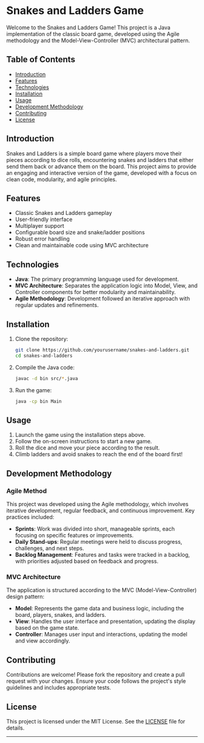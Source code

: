 # Snakes and Ladders Game

Welcome to the Snakes and Ladders Game! This project is a Java implementation of the classic board game, developed using the Agile methodology and the Model-View-Controller (MVC) architectural pattern.

## Table of Contents

- [Introduction](#introduction)
- [Features](#features)
- [Technologies](#technologies)
- [Installation](#installation)
- [Usage](#usage)
- [Development Methodology](#development-methodology)
- [Contributing](#contributing)
- [License](#license)

## Introduction

Snakes and Ladders is a simple board game where players move their pieces according to dice rolls, encountering snakes and ladders that either send them back or advance them on the board. This project aims to provide an engaging and interactive version of the game, developed with a focus on clean code, modularity, and agile principles.

## Features

- Classic Snakes and Ladders gameplay
- User-friendly interface
- Multiplayer support
- Configurable board size and snake/ladder positions
- Robust error handling
- Clean and maintainable code using MVC architecture

## Technologies

- **Java**: The primary programming language used for development.
- **MVC Architecture**: Separates the application logic into Model, View, and Controller components for better modularity and maintainability.
- **Agile Methodology**: Development followed an iterative approach with regular updates and refinements.

## Installation

1. Clone the repository:
    ```bash
    git clone https://github.com/yourusername/snakes-and-ladders.git
    cd snakes-and-ladders
    ```

2. Compile the Java code:
    ```bash
    javac -d bin src/*.java
    ```

3. Run the game:
    ```bash
    java -cp bin Main
    ```

## Usage

1. Launch the game using the installation steps above.
2. Follow the on-screen instructions to start a new game.
3. Roll the dice and move your piece according to the result.
4. Climb ladders and avoid snakes to reach the end of the board first!

## Development Methodology

### Agile Method

This project was developed using the Agile methodology, which involves iterative development, regular feedback, and continuous improvement. Key practices included:

- **Sprints**: Work was divided into short, manageable sprints, each focusing on specific features or improvements.
- **Daily Stand-ups**: Regular meetings were held to discuss progress, challenges, and next steps.
- **Backlog Management**: Features and tasks were tracked in a backlog, with priorities adjusted based on feedback and progress.

### MVC Architecture

The application is structured according to the MVC (Model-View-Controller) design pattern:

- **Model**: Represents the game data and business logic, including the board, players, snakes, and ladders.
- **View**: Handles the user interface and presentation, updating the display based on the game state.
- **Controller**: Manages user input and interactions, updating the model and view accordingly.

## Contributing

Contributions are welcome! Please fork the repository and create a pull request with your changes. Ensure your code follows the project's style guidelines and includes appropriate tests.

## License

This project is licensed under the MIT License. See the [LICENSE](LICENSE) file for details.

---

